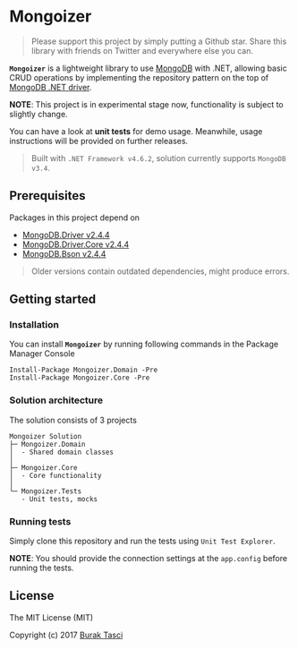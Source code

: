 # Mongoizer
> Please support this project by simply putting a Github star. Share this library with friends on Twitter and everywhere else you can.

**`Mongoizer`** is a lightweight library to use [MongoDB] with .NET, allowing basic CRUD operations by implementing the repository pattern on the top of [MongoDB .NET driver].

**NOTE**: This project is in experimental stage now, functionality is subject to slightly change.

You can have a look at **unit tests** for demo usage. Meanwhile, usage instructions will be provided on further releases.

> Built with `.NET Framework v4.6.2`, solution currently supports `MongoDB v3.4`.

## Prerequisites
Packages in this project depend on
- [MongoDB.Driver v2.4.4](https://www.nuget.org/packages/MongoDB.Driver)
- [MongoDB.Driver.Core v2.4.4](https://www.nuget.org/packages/MongoDB.Driver.Core)
- [MongoDB.Bson v2.4.4](https://www.nuget.org/packages/MongoDB.Bson)

> Older versions contain outdated dependencies, might produce errors.

## Getting started
### Installation
You can install **`Mongoizer`** by running following commands in the Package Manager Console
```
Install-Package Mongoizer.Domain -Pre
Install-Package Mongoizer.Core -Pre
```

### Solution architecture
The solution consists of 3 projects
```
Mongoizer Solution
├─ Mongoizer.Domain
│  - Shared domain classes
│  
├─ Mongoizer.Core
│  - Core functionality
│  
└─ Mongoizer.Tests
   - Unit tests, mocks
```

### Running tests
Simply clone this repository and run the tests using `Unit Test Explorer`.

**NOTE**: You should provide the connection settings at the `app.config` before running the tests.

## License
The MIT License (MIT)

Copyright (c) 2017 [Burak Tasci]

[MongoDB]: https://www.mongodb.com/
[MongoDB .NET driver]: https://github.com/mongodb/mongo-csharp-driver
[Burak Tasci]: http://www.buraktasci.com
